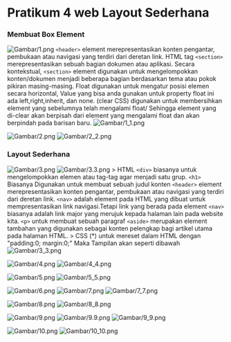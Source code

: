 # Pratikum 4 web Layout Sederhana

### Membuat Box Element
![Gambar/1.png](Gambar/1.png)
            `<header>` element merepresentasikan konten pengantar, pembukaan atau navigasi yang terdiri dari deretan link.
            HTML tag `<section>` merepresentasikan sebuah bagian dokumen atau aplikasi. Secara kontekstual, `<section>` element digunakan untuk mengelompokkan konten/dokumen menjadi beberapa bagian berdasarkan tema atau pokok pikiran masing-masing.
            Float digunakan untuk mengatur posisi elemen secara horizontal, Value yang bisa anda gunakan untuk property float ini ada left,right,inherit, dan none.
            (clear CSS) digunakan untuk membersihkan element yang sebelumnya telah mengalami float/ Sehingga element yang di-clear akan berpisah dari element yang mengalami float dan akan berpindah pada barisan baru. 
![Gambar/1_1.png](Gambar/1_1.png)


![Gambar/2.png](Gambar/2.png)
![Gambar/2_2.png](Gambar/2_2.png)


### Layout Sederhana

![Gambar/3.png](Gambar/3.png)
![Gambar/3.3.png](Gambar/3.3.png)
            >  HTML
            `<div>` biasanya untuk mengelompokkan elemen atau tag-tag agar menjadi satu grup.
            `<h1>` Biasanya Digunakan untuk membuat sebuah judul konten
            `<header>` element merepresentasikan konten pengantar, pembukaan atau navigasi yang terdiri dari deretan link.
            `<nav>` adalah element pada HTML yang dibuat untuk mempresentasikan link navigasi.Tetapi link yang berada pada element `<nav>` biasanya adalah link major yang merujuk kepada halaman lain pada website kita.
            `<p>` untuk membuat sebuah paragraf
            `<aside>` merupakan element tambahan yang digunakan sebagai konten pelengkap bagi artikel utama pada halaman HTML.
            > CSS
            (*) untuk mereset dalam HTML dengan "padding:0; margin:0;"
            Maka Tampilan akan seperti dibawah
![Gambar/3_3.png](Gambar/3_3.png)


![Gambar/4.png](Gambar/4.png)
![Gambar/4_4.png](Gambar/4_4.png)


![Gambar/5.png](Gambar/5.png)
![Gambar/5_5.png](Gambar/5_5.png)


![Gambar/6.png](Gambar/6.png)
![Gambar/7.png](Gambar/7.png)
![Gambar/7_7.png](Gambar/7_7.png)


![Gambar/8.png](Gambar/8.png)
![Gambar/8_8.png](Gambar/8_8.png)


![Gambar/9.png](Gambar/9.png)
![Gambar/9.9.png](Gambar/9.9.png)
![Gambar/9_9.png](Gambar/9_9.png)


![Gambar/10.png](Gambar/10.png)
![Gambar/10_10.png](Gambar/10_10.png)